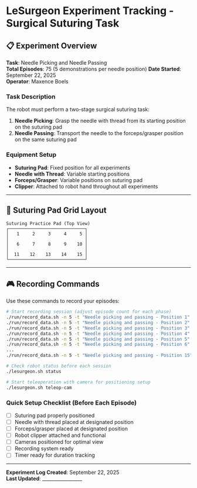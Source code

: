 # LeSurgeon Experiment Tracking - Surgical Suturing Task

## 📋 Experiment Overview

**Task**: Needle Picking and Needle Passing  
**Total Episodes**: 75 (5 demonstrations per needle position)
**Date Started**: September 22, 2025  
**Operator**: Maxence Boels  

### Task Description
The robot must perform a two-stage surgical suturing task:
1. **Needle Picking**: Grasp the needle with thread from its starting position on the suturing pad
2. **Needle Passing**: Transport the needle to the forceps/grasper position on the same suturing pad

### Equipment Setup
- **Suturing Pad**: Fixed position for all experiments
- **Needle with Thread**: Variable starting positions
- **Forceps/Grasper**: Variable positions on suturing pad
- **Clipper**: Attached to robot hand throughout all experiments

---

## 📍 Suturing Pad Grid Layout

```
Suturing Practice Pad (Top View)
┌─────────────────────────────┐
│   1     2     3     4     5 │
│                             │
│   6     7     8     9    10 │
│                             │
│  11    12    13    14    15 │
└─────────────────────────────┘
```

---

## 🎮 Recording Commands

Use these commands to record your episodes:

```bash
# Start recording session (adjust episode count for each phase)
./run/record_data.sh -n 5 -t "Needle picking and passing - Position 1"
./run/record_data.sh -n 5 -t "Needle picking and passing - Position 2"
./run/record_data.sh -n 5 -t "Needle picking and passing - Position 3"
./run/record_data.sh -n 5 -t "Needle picking and passing - Position 4"
./run/record_data.sh -n 5 -t "Needle picking and passing - Position 5"
./run/record_data.sh -n 5 -t "Needle picking and passing - Position 6"
...
./run/record_data.sh -n 5 -t "Needle picking and passing - Position 15"

# Check robot status before each session
./lesurgeon.sh status

# Start teleoperation with camera for positioning setup
./lesurgeon.sh teleop-cam
```

### Quick Setup Checklist (Before Each Episode)
- ☐ Suturing pad properly positioned
- ☐ Needle with thread placed at designated position
- ☐ Forceps/grasper placed at designated position  
- ☐ Robot clipper attached and functional
- ☐ Cameras positioned for optimal view
- ☐ Recording system ready
- ☐ Timer ready for duration tracking

---

**Experiment Log Created**: September 22, 2025  
**Last Updated**: _________________